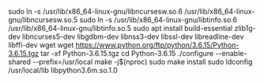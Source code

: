 sudo ln -s /usr/lib/x86_64-linux-gnu/libncursesw.so.6 /usr/lib/x86_64-linux-gnu/libncursesw.so.5
sudo ln -s /usr/lib/x86_64-linux-gnu/libtinfo.so.6 /usr/lib/x86_64-linux-gnu/libtinfo.so.5
sudo apt install build-essential zlib1g-dev libncurses5-dev libgdbm-dev libnss3-dev libssl-dev libreadline-dev libffi-dev wget
wget https://www.python.org/ftp/python/3.6.15/Python-3.6.15.tgz
tar -xf Python-3.6.15.tgz
cd Python-3.6.15
./configure --enable-shared --prefix=/usr/local
make -j$(nproc)
sudo make install
sudo ldconfig /usr/local/lib
libpython3.6m.so.1.0